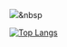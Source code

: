 <!--
**dhsj8405/dhsj8405** is a ✨ _special_ ✨ repository because its `README.md` (this file) appears on your GitHub profile.

Here are some ideas to get you started:

- 🔭 I’m currently working on ...
- 🌱 I’m currently learning ...
- 👯 I’m looking to collaborate on ...
- 🤔 I’m looking for help with ...
- 💬 Ask me about ...
- 📫 How to reach me: ...
- 😄 Pronouns: ...
- ⚡ Fun fact: ...
-->

<img src="https://img.shields.io/badge/Java-007396?style=flat-square&logo=Java&logoColor=white"/></a>&nbsp 

[![Top Langs](https://github-readme-stats.vercel.app/api/top-langs/?username=dhsj8405&layout=compact)](https://github.com/anuraghazra/github-readme-stats)

